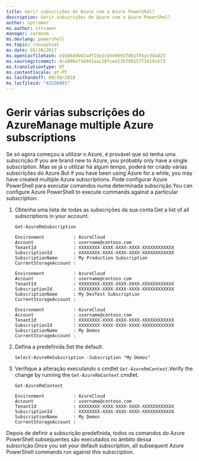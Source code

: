 ```yaml
---
title: Gerir subscrições do Azure com o Azure PowerShell
description: Gerir subscrições do Azure com o Azure PowerShell
author: sptramer
ms.author: sttramer
manager: carmonm
ms.devlang: powershell
ms.topic: conceptual
ms.date: 03/30/2017
ms.openlocfilehash: e1606ddb02adf1de2cb5496917d61755ac3dad23
ms.sourcegitcommit: dca906e73e943aac207cee23b79915773419c673
ms.translationtype: HT
ms.contentlocale: pt-PT
ms.lasthandoff: 08/30/2018
ms.locfileid: "43250491"
---
```

# <a name="manage-multiple-azure-subscriptions"></a><span data-ttu-id="37692-103">Gerir várias subscrições do Azure</span><span class="sxs-lookup"><span data-stu-id="37692-103">Manage multiple Azure subscriptions</span></span>

<span data-ttu-id="37692-104">Se só agora começou a utilizar o Azure, é provável que só tenha uma subscrição.</span><span class="sxs-lookup"><span data-stu-id="37692-104">If you are brand new to Azure, you probably only have a single subscription.</span></span> <span data-ttu-id="37692-105">Mas se já o utilizar há algum tempo, poderá ter criado várias subscrições do Azure.</span><span class="sxs-lookup"><span data-stu-id="37692-105">But if you have been using Azure for a while, you may have created multiple Azure subscriptions.</span></span> <span data-ttu-id="37692-106">Pode configurar Azure PowerShell para executar comandos numa determinada subscrição.</span><span class="sxs-lookup"><span data-stu-id="37692-106">You can configure Azure PowerShell to execute commands against a particular subscription.</span></span>

1. <span data-ttu-id="37692-107">Obtenha uma lista de todas as subscrições da sua conta.</span><span class="sxs-lookup"><span data-stu-id="37692-107">Get a list of all subscriptions in your account.</span></span>

    ```azurepowershell-interactive
    Get-AzureRmSubscription
    ```

    ```output
    Environment           : AzureCloud
    Account               : username@contoso.com
    TenantId              : XXXXXXXX-XXXX-XXXX-XXXX-XXXXXXXXXXXX
    SubscriptionId        : XXXXXXXX-XXXX-XXXX-XXXX-XXXXXXXXXXXX
    SubscriptionName      : My Production Subscription
    CurrentStorageAccount :

    Environment           : AzureCloud
    Account               : username@contoso.com
    TenantId              : XXXXXXXX-XXXX-XXXX-XXXX-XXXXXXXXXXXX
    SubscriptionId        : XXXXXXXX-XXXX-XXXX-XXXX-XXXXXXXXXXXX
    SubscriptionName      : My DevTest Subscription
    CurrentStorageAccount :

    Environment           : AzureCloud
    Account               : username@contoso.com
    TenantId              : XXXXXXXX-XXXX-XXXX-XXXX-XXXXXXXXXXXX
    SubscriptionId        : XXXXXXXX-XXXX-XXXX-XXXX-XXXXXXXXXXXX
    SubscriptionName      : My Demos
    CurrentStorageAccount :
    ```

2. <span data-ttu-id="37692-108">Defina a predefinida.</span><span class="sxs-lookup"><span data-stu-id="37692-108">Set the default.</span></span>

    ```azurepowershell-interactive
    Select-AzureRmSubscription -Subscription "My Demos"
    ```

3. <span data-ttu-id="37692-109">Verifique a alteração executando o cmdlet `Get-AzureRmContext`.</span><span class="sxs-lookup"><span data-stu-id="37692-109">Verify the change by running the `Get-AzureRmContext` cmdlet.</span></span>

    ```azurepowershell-interactive
    Get-AzureRmContext
    ```

    ```output
    Environment           : AzureCloud
    Account               : username@contoso.com
    TenantId              : XXXXXXXX-XXXX-XXXX-XXXX-XXXXXXXXXXXX
    SubscriptionId        : XXXXXXXX-XXXX-XXXX-XXXX-XXXXXXXXXXXX
    SubscriptionName      : My Demos
    CurrentStorageAccount :
    ```

<span data-ttu-id="37692-110">Depois de definir a subscrição predefinida, todos os comandos do Azure PowerShell subsequentes são executados no âmbito dessa subscrição.</span><span class="sxs-lookup"><span data-stu-id="37692-110">Once you set your default subscription, all subsequent Azure PowerShell commands run against this subscription.</span></span>
